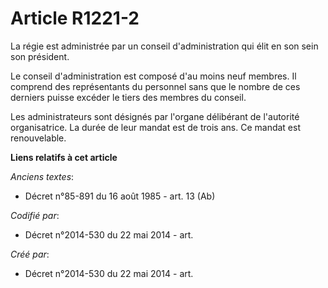 # Article R1221-2

La régie est administrée par un conseil d'administration qui élit en son sein son président.

Le conseil d'administration est composé d'au moins neuf membres. Il comprend des représentants du personnel sans que le
nombre de ces derniers puisse excéder le tiers des membres du conseil.

Les administrateurs sont désignés par l'organe délibérant de l'autorité organisatrice. La durée de leur mandat est de trois
ans. Ce mandat est renouvelable.

**Liens relatifs à cet article**

_Anciens textes_:

  - Décret n°85-891 du 16 août 1985 - art. 13 (Ab)

_Codifié par_:

  - Décret n°2014-530 du 22 mai 2014 - art.

_Créé par_:

  - Décret n°2014-530 du 22 mai 2014 - art.
